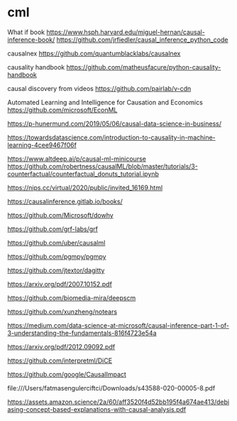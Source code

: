 # cml

What if book
https://www.hsph.harvard.edu/miguel-hernan/causal-inference-book/
https://github.com/jrfiedler/causal_inference_python_code

causalnex
https://github.com/quantumblacklabs/causalnex

causality handbook
https://github.com/matheusfacure/python-causality-handbook

causal discovery from videos
https://github.com/pairlab/v-cdn

Automated Learning and Intelligence for Causation and Economics
https://github.com/microsoft/EconML

https://p-hunermund.com/2019/05/06/causal-data-science-in-business/

https://towardsdatascience.com/introduction-to-causality-in-machine-learning-4cee9467f06f

https://www.altdeep.ai/p/causal-ml-minicourse 
https://github.com/robertness/causalML/blob/master/tutorials/3-counterfactual/counterfactual_donuts_tutorial.ipynb

https://nips.cc/virtual/2020/public/invited_16169.html

https://causalinference.gitlab.io/books/

https://github.com/Microsoft/dowhy

https://github.com/grf-labs/grf

https://github.com/uber/causalml

https://github.com/pgmpy/pgmpy

https://github.com/jtextor/dagitty

https://arxiv.org/pdf/2007.10152.pdf

https://github.com/biomedia-mira/deepscm

https://github.com/xunzheng/notears

https://medium.com/data-science-at-microsoft/causal-inference-part-1-of-3-understanding-the-fundamentals-816f4723e54a

https://arxiv.org/pdf/2012.09092.pdf

https://github.com/interpretml/DiCE

https://github.com/google/CausalImpact

file:///Users/fatmasengulerciftci/Downloads/s43588-020-00005-8.pdf

https://assets.amazon.science/2a/60/aff3520f4d52bb195f4a674ae413/debiasing-concept-based-explanations-with-causal-analysis.pdf
